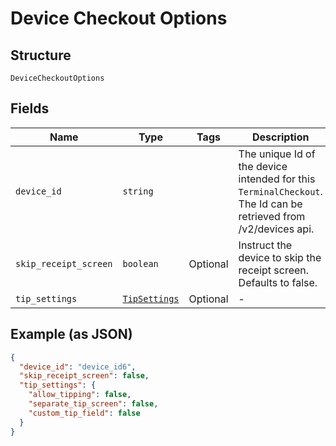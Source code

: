 
# Device Checkout Options

## Structure

`DeviceCheckoutOptions`

## Fields

| Name | Type | Tags | Description |
|  --- | --- | --- | --- |
| `device_id` | `string` |  | The unique Id of the device intended for this `TerminalCheckout`.<br>The Id can be retrieved from /v2/devices api. |
| `skip_receipt_screen` | `boolean` | Optional | Instruct the device to skip the receipt screen. Defaults to false. |
| `tip_settings` | [`TipSettings`](/doc/models/tip-settings.md) | Optional | - |

## Example (as JSON)

```json
{
  "device_id": "device_id6",
  "skip_receipt_screen": false,
  "tip_settings": {
    "allow_tipping": false,
    "separate_tip_screen": false,
    "custom_tip_field": false
  }
}
```

